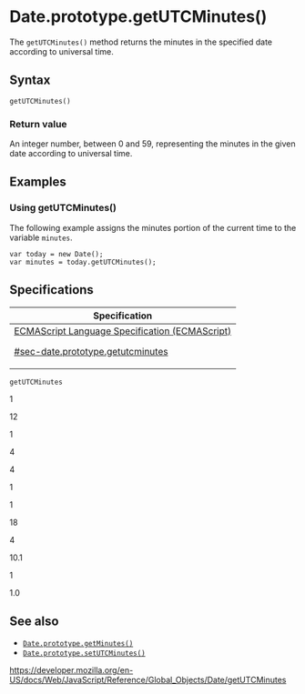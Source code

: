 # Date.prototype.getUTCMinutes()

The `getUTCMinutes()` method returns the minutes in the specified date according to universal time.

## Syntax

    getUTCMinutes()

### Return value

An integer number, between 0 and 59, representing the minutes in the given date according to universal time.

## Examples

### Using getUTCMinutes()

The following example assigns the minutes portion of the current time to the variable `minutes`.

    var today = new Date();
    var minutes = today.getUTCMinutes();

## Specifications

<table><thead><tr class="header"><th>Specification</th></tr></thead><tbody><tr class="odd"><td><a href="https://tc39.es/ecma262/#sec-date.prototype.getutcminutes">ECMAScript Language Specification (ECMAScript) 
<br/>

<span class="small">#sec-date.prototype.getutcminutes</span></a></td></tr></tbody></table>

`getUTCMinutes`

1

12

1

4

4

1

1

18

4

10.1

1

1.0

## See also

- [`Date.prototype.getMinutes()`](getminutes)
- [`Date.prototype.setUTCMinutes()`](setutcminutes)

<a href="https://developer.mozilla.org/en-US/docs/Web/JavaScript/Reference/Global_Objects/Date/getUTCMinutes" class="_attribution-link">https://developer.mozilla.org/en-US/docs/Web/JavaScript/Reference/Global_Objects/Date/getUTCMinutes</a>

